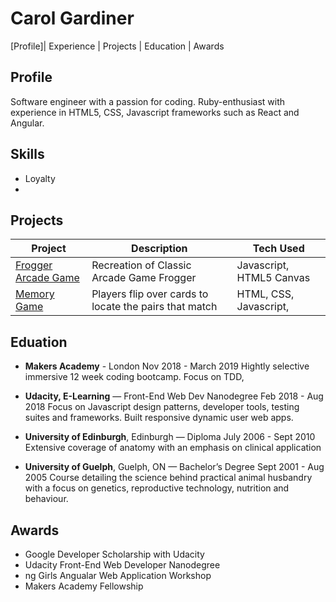 # Carol Gardiner 
[Profile]| Experience | Projects | Education | Awards

## Profile
Software engineer with a passion for coding. Ruby-enthusiast with experience in HTML5, CSS, Javascript frameworks such as React and Angular.

## Skills 
* Loyalty
* 


## Projects 
|Project | Description | Tech Used | 
|--------|-------------|-----------|
|[Frogger Arcade Game](https://github.com/CazaBelle/Udacity-FEND-Project-4-Arcade-Game)| Recreation of Classic Arcade Game Frogger| Javascript, HTML5 Canvas
|[Memory Game](https://github.com/CazaBelle/FEND-Project-3-Memory-Game)|Players flip over cards to locate the pairs that match|HTML, CSS, Javascript, 


## Eduation

* **Makers Academy** - London 
Nov 2018 - March 2019 
Hightly selective immersive 12 week coding bootcamp. Focus on TDD, 

* **Udacity, E-Learning** — Front-End Web Dev Nanodegree
Feb 2018 - Aug 2018
Focus on  Javascript design patterns, developer tools, testing suites and frameworks. Built responsive dynamic user web apps.

* **University of Edinburgh**, Edinburgh — Diploma
July 2006 - Sept 2010
Extensive coverage of anatomy with an emphasis on clinical application

* **University of Guelph**, Guelph, ON — Bachelor’s Degree
Sept 2001 - Aug 2005
Course detailing the science behind  practical animal husbandry with a focus on genetics, reproductive technology, nutrition and behaviour.

## Awards
+ Google Developer Scholarship with Udacity
+ Udacity Front-End Web Developer Nanodegree
+ ng Girls Angualar Web Application Workshop 
+ Makers Academy Fellowship 
